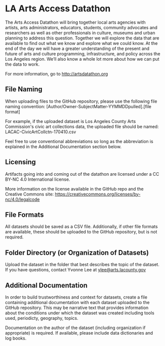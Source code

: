 # LA Arts Access Datathon
The Arts Access Datathon will bring together local arts agencies with artists, arts administrators, educators, students, community advocates and researchers as well as other professionals in culture, museums and urban planning to address this question. Together we will explore the data that are available to find out what we know and explore what we could know. At the end of the day we will have a greater understanding of the present and future of arts and culture programming, infrastructure, and policy across the Los Angeles region. We’ll also know a whole lot more about how we can put the data to work.

For more information, go to http://artsdatathon.org

## File Naming

When uploading files to the GitHub repository, please use the following file naming convention:
[Author/Owner-SubjectMatter-YYMMDDpulled].[file format]

For example, if the uploaded dataset is Los Angeles County Arts Commission's civic art collections data, the uploaded file should be named:
LACAC-CivicArtCollctn-170410.csv

Feel free to use conventional abbreviations so long as the abbreviation is explained in the Additional Documentation section below.

## Licensing

Artifacts going into and coming out of the datathon are licensed under a CC BY-NC 4.0 International license.

More information on the license available in the GitHub repo and the Creative Commons site: https://creativecommons.org/licenses/by-nc/4.0/legalcode

## File Formats

All datasets should be saved as a CSV file. Additionally, if other file formats are available, these should be uploaded to the GitHub repository, but is not required.

## Folder Directory (or Organization of Datasets)

Upload the dataset in the folder that best describes the topic of the dataset. If you have questions, contact Yvonne Lee at ylee@arts.lacounty.gov

## Additional Documentation

In order to build trustworthiness and context for datasets, create a file containing additional documentation with each dataset uploaded to the GitHub repository. This may be narrative text that provides information about the conditions under which the dataset was created including tools used, periodicty, geography, topics.

Documentation on the author of the dataset (including organization if appropriate) is required. If available, please include data dictionaries and log books.
